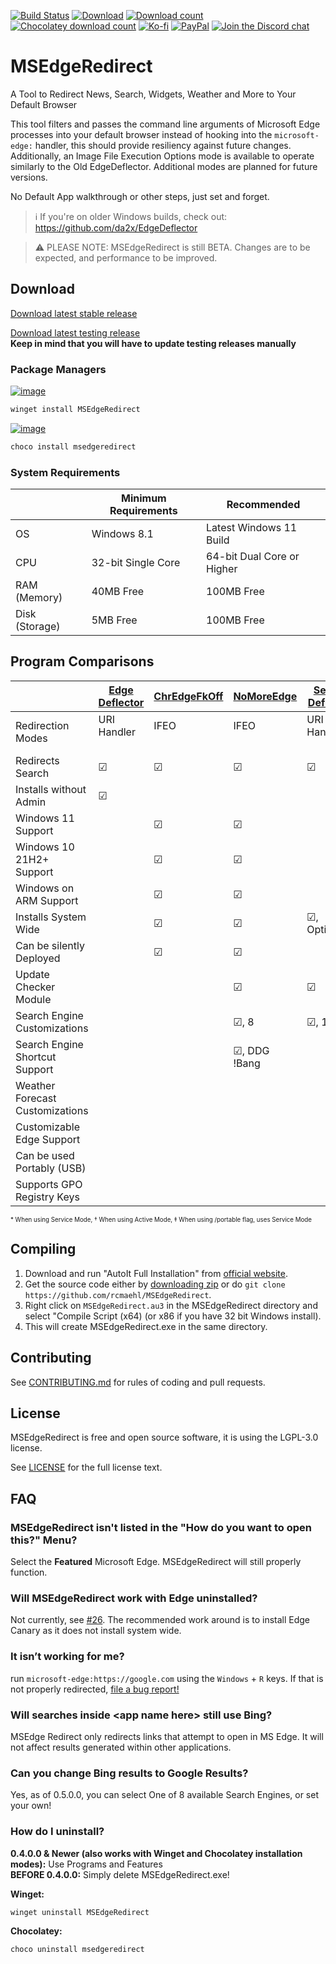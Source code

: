 [![Build Status](https://img.shields.io/github/workflow/status/rcmaehl/MSEdgeRedirect/mser)](https://github.com/rcmaehl/MSEdgeRedirect/actions?query=workflow%3Amser)
[![Download](https://img.shields.io/github/v/release/rcmaehl/MSEdgeRedirect)](https://github.com/rcmaehl/MSEdgeRedirect/releases/latest/)
[![Download count](https://img.shields.io/github/downloads/rcmaehl/MSEdgeRedirect/total?label=Downloads)](https://github.com/rcmaehl/MSEdgeRedirect/releases/latest/)
[![Chocolatey download count](https://img.shields.io/chocolatey/dt/msedgeredirect?label=Chocolatey+downloads)](https://chocolatey.org/packages/msedgeredirect)
[![Ko-fi](https://img.shields.io/badge/Support%20me%20on-Ko--fi-FF5E5B.svg?logo=ko-fi)](https://ko-fi.com/rcmaehl)
[![PayPal](https://img.shields.io/badge/Donate%20on-PayPal-00457C.svg?logo=paypal)](https://paypal.me/rhsky)
[![Join the Discord chat](https://img.shields.io/badge/Discord-chat-7289da.svg?&logo=discord)](https://discord.gg/uBnBcBx)

# MSEdgeRedirect
A Tool to Redirect News, Search, Widgets, Weather and More to Your Default Browser

This tool filters and passes the command line arguments of Microsoft Edge processes into your default browser instead of hooking into the `microsoft-edge:` handler, this should provide resiliency against future changes. Additionally, an Image File Execution Options mode is available to operate similarly to the Old EdgeDeflector. Additional modes are planned for future versions.

No Default App walkthrough or other steps, just set and forget.

> ℹ️ If you're on older Windows builds, check out: https://github.com/da2x/EdgeDeflector

> :warning: PLEASE NOTE: MSEdgeRedirect is still BETA. Changes are to be expected, and performance to be improved.

## Download

[Download latest stable release](https://github.com/rcmaehl/MSEdgeRedirect/releases/latest/download/MSEdgeRedirect.exe)

[Download latest testing release](https://nightly.link/rcmaehl/MSEdgeRedirect/workflows/MSER/main/mser.zip)\
**Keep in mind that you will have to update testing releases manually**

### Package Managers

[![image](https://user-images.githubusercontent.com/716581/159123573-58e5ccba-5c82-46ec-adcc-08b897284a6d.png)](https://github.com/microsoft/winget-pkgs/tree/master/manifests/r/rcmaehl/MSEdgeRedirect)  
```powershell
winget install MSEdgeRedirect
```

[![image](https://user-images.githubusercontent.com/716581/159197666-761d9b5e-18f6-427c-bae7-2cc6bd348b9a.png)](https://community.chocolatey.org/packages/msedgeredirect/)
```powershell
choco install msedgeredirect
```

### System Requirements
 |Minimum Requirements|Recommended
----|----|----
OS|Windows 8.1|Latest Windows 11 Build
CPU|32-bit Single Core|64-bit Dual Core or Higher
RAM (Memory)|40MB Free|100MB Free
Disk (Storage)|5MB Free|100MB Free

## Program Comparisons
 |[Edge Deflector](https://github.com/da2x/EdgeDeflector)|[ChrEdgeFkOff](https://github.com/AveYo/fox/blob/main/ChrEdgeFkOff.cmd)|[NoMoreEdge](https://github.com/HarshalKudale/NoMoreEdge)|[Search Deflector](https://github.com/spikespaz/search-deflector)|[MSEdgeRedirect](https://github.com/rcmaehl/MSEdgeRedirect/)
----|----|----|----|----|----
Redirection Modes|URI Handler<br/><br/>|IFEO<br/><br/>|IFEO<br/><br/>|URI Handler<br/><br/>|URI Detection<sup>*</sup><br/>or IFEO<sup>†</sup>
Redirects Search|☑|☑|☑|☑|☑
Installs without Admin|☑| | | |☑<sup>*</sup>
Windows 11 Support| |☑|☑| |☑
Windows 10 21H2+ Support| |☑|☑| |☑
Windows on ARM Support| |☑|☑| |
Installs System Wide| |☑|☑|☑, Optionally|☑<sup>†</sup>
Can be silently Deployed| |☑|☑| |☑
Update Checker Module| | |☑|☑|☑
Search Engine Customizations| | |☑, 8|☑, 14|☑, 9
Search Engine Shortcut Support| | |☑, DDG !Bang| | 
Weather Forecast Customizations| | | | |☑, 6
Customizable Edge Support| | | | |☑<sup>†</sup>
Can be used Portably (USB)| | | | |☑<sup>‡</sup>
Supports GPO Registry Keys| | | | |☑


<sub><sup>\* When using Service Mode, † When using Active Mode, ‡ When using /portable flag, uses Service Mode</sub></sup>

## Compiling

1. Download and run "AutoIt Full Installation" from [official website](https://www.autoitscript.com/site/autoit/downloads). 
1. Get the source code either by [downloading zip](https://github.com/rcmaehl/MSEdgeRedirect/archive/main.zip) or do `git clone https://github.com/rcmaehl/MSEdgeRedirect`.
1. Right click on `MSEdgeRedirect.au3` in the MSEdgeRedirect directory and select "Compile Script (x64) (or x86 if you have 32 bit Windows install).
1. This will create MSEdgeRedirect.exe in the same directory.

## Contributing

See [CONTRIBUTING.md](CONTRIBUTING.md) for rules of coding and pull requests.

## License

MSEdgeRedirect is free and open source software, it is using the LGPL-3.0 license.

See [LICENSE](LICENSE) for the full license text.

## FAQ

### MSEdgeRedirect isn't listed in the "How do you want to open this?" Menu?

Select the **Featured** Microsoft Edge. MSEdgeRedirect will still properly function.

### Will MSEdgeRedirect work with Edge uninstalled?

Not currently, see [#26](https://github.com/rcmaehl/MSEdgeRedirect/issues/26). The recommended work around is to install Edge Canary as it does not install system wide.

### It isn’t working for me?

run `microsoft-edge:https://google.com` using the `Windows` + `R` keys. If that is not properly redirected, [file a bug report!](https://github.com/rcmaehl/MSEdgeRedirect/issues/new?assignees=&labels=&template=bug_report.md&title=)

### Will searches inside \<app name here\> still use Bing?

MSEdge Redirect only redirects links that attempt to open in MS Edge. It will not affect results generated within other applications.

### Can you change Bing results to Google Results?

Yes, as of 0.5.0.0, you can select One of 8 available Search Engines, or set your own!
  
### How do I uninstall?

**0.4.0.0 & Newer (also works with Winget and Chocolatey installation modes):** Use Programs and Features\
**BEFORE 0.4.0.0:** Simply delete MSEdgeRedirect.exe!

**Winget:**
```powershell
winget uninstall MSEdgeRedirect
```

**Chocolatey:**
```powershell
choco uninstall msedgeredirect
```
